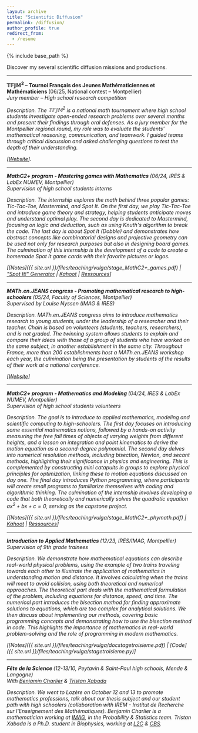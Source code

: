 ```yaml
---
layout: archive
title: "Scientific Diffusion"
permalink: /diffusion/
author_profile: true
redirect_from:
  - /resume
---
```


{% include base_path %}

Discover my several scientific diffusion missions and productions.

***

<b> ${\mathbb{T}\mathbb{F}\mathbb{J}\mathbb{M}}^2$ – Tournoi Français des Jeunes Mathématiciennes et Mathématiciens </b> (06/25, National contest – Montpellier)  
<i> Jury member – High school research competition <i>

<i>Description. </i> The ${\mathbb{T}\mathbb{F}\mathbb{J}\mathbb{M}}^2$ is a national math tournament where high school students investigate open-ended research problems over several months and present their findings through oral defenses. As a jury member for the Montpellier regional round, my role was to evaluate the students' mathematical reasoning, communication, and teamwork. I guided teams through critical discussion and asked challenging questions to test the depth of their understanding. 

[[Website](https://tfjm.org)].

***

<b> MathC2+ program - Mastering games with Mathematics </b> (06/24, IRES & LabEx NUMEV, Montpellier) <br>
<i> Supervision of high school students interns </i> 

<i> Description. </i> The internship explores the math behind three popular games: Tic-Tac-Toe, Mastermind, and Spot It. On the first day, we play Tic-Tac-Toe and introduce game theory and strategy, helping students anticipate moves and understand optimal play. The second day is dedicated to Mastermind, focusing on logic and deduction, such as using Knuth's algorithm to break the code. The last day is about Spot It (Dobble) and demonstrates how abstract concepts like combinatorial designs and projective geometry can be used not only for research purposes but also in designing board games. The culmination of this internship is the development of a code to create a homemade Spot It game cards with their favorite pictures or logos.

[[Notes]({{ site.url }}/files/teaching/vulga/stage_MathC2+_games.pdf) | ["Spot It!" Generator](https://drive.google.com/drive/folders/1-um0e3o-2jZF2PzBVca9z0-1Gwa3b0Vv?usp=share_link) | [Kahoot](https://create.kahoot.it/share/mathc2-estimations-d-ordres-de-grandeurs/3dbf92e4-0b4d-428b-8b47-6fda6a234c90) | [Ressources](https://drive.google.com/drive/folders/17NNeur7VTuKg8do4X6xbIorIVkiRFRHQ?usp=share_link)]

***

<b> MATh.en.JEANS congress - Promoting mathematical research to high-schoolers </b> (05/24, Faculty of Sciences, Montpellier) <br>
<i> Supervised by Louise Nyssen (IMAG & IRES) </i> 

<i> Description. </i> MATh.en.JEANS congress aims to introduce mathematics research to young students, under the leadership of a researcher and their teacher. Chain is based on volunteers (students, teachers, researchers), and is not graded. The twinning system allows students to explain and compare their ideas with those of a group of students who have worked on the same subject, in another establishment in the same city. Throughout France, more than 200 establishments host a MATh.en.JEANS workshop each year, the culmination being the presentation by students of the results of their work at a national conference.

[[Website](https://www.mathenjeans.fr/Congres2024/Montpellier)]

***

<b> MathC2+ program - Mathematics and Modeling </b> (04/24, IRES & LabEx NUMEV, Montpellier) <br>
<i> Supervision of high school students volunteers </i> 

<i> Description. </i> The goal is to introduce to applied mathematics, modeling and scientific computing to high-schoolers. The first day focuses on introducing some essential mathematics notions, followed by a hands-on activity measuring the free fall times of objects of varying weights from different heights, and a lesson on integration and point kinematics to derive the motion equation as a second-degree polynomial. The second day delves into numerical resolution methods, including bisection, Newton, and secant methods, highlighting their significance in physics and engineering. This is complemented by constructing mini catapults in groups to explore physical principles for optimization, linking these to motion equations discussed on day one. The final day introduces Python programming, where participants will create small programs to familiarize themselves with coding and algorithmic thinking. The culmination of the internship involves developing a code that both theoretically and numerically solves the quadratic equation $ax^2 + bx + c = 0$, serving as the capstone project.

[[Notes]({{ site.url }}/files/teaching/vulga/stage_MathC2+_phymath.pdf) | [Kahoot](https://create.kahoot.it/share/mathc2-estimations-d-ordres-de-grandeurs/3dbf92e4-0b4d-428b-8b47-6fda6a234c90) | [Ressources](https://drive.google.com/drive/folders/17mKAO9z5WmKf6Ay4QbG2_Txv-a8TvGIz?usp=share_link)]

***

<b> Introduction to Applied Mathematics </b> (12/23, IRES/IMAG, Montpellier) <br>
<i> Supervision of 9th grade trainees </i> 

<i> Description. </i> We demonstrate how mathematical equations can describe real-world physical problems, using the example of two trains traveling towards each other to illustrate the application of mathematics in understanding motion and distance. It involves calculating when the trains will meet to avoid collision, using both theoretical and numerical approaches. The theoretical part deals with the mathematical formulation of the problem, including equations for distance, speed, and time. The numerical part introduces the bisection method for finding approximate solutions to equations, which are too complex for analytical solutions.
We then discuss about implementing our methods, covering basic programming concepts and demonstrating how to use the bisection method in code. This highlights the importance of mathematics in real-world problem-solving and the role of programming in modern mathematics.

[[Notes]({{ site.url }}/files/teaching/vulga/docstagetroisieme.pdf) | [Code]({{ site.url }}/files/teaching/vulga/stagetroisieme.py)]

***
<b> Fête de la Science </b> (12-13/10, Peytavin & Saint-Paul high schools, Mende & Langogne) <br>
<i> With [Benjamin Charlier](https://imag.umontpellier.fr/~charlier/index.php?page=index) & [Tristan Xabada](https://www.cbs.cnrs.fr/index.php/fr/personnel?PERS=Tristan%20Xabada)</i> 

<i> Description. </i> We went to Lozère on October 12 and 13 to promote mathematics professions, talk about our thesis subject and our student path with high schoolers (collaboration with IREM - Institut de Recherche sur l'Enseignement des Mathématiques). Benjamin Charlier is a mathematician working at [IMAG](https://imag.umontpellier.fr), in the Probability & Statistics team. Tristan Xabada is a Ph.D. student in Biophysics, working at [L2C](https://coulomb.umontpellier.fr) & [CBS](https://www.cbs.cnrs.fr/index.php/fr/).
